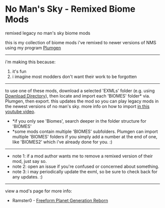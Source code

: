 # No Man's Sky - Remixed Biome Mods
remixed legacy no man's sky biome mods

this is my collection of biome mods i've remixed to newer versions of NMS using my program [Plumgen](https://github.com/SunnySummit/PLUMGEN)

---

i'm making this because:
1. it's fun
2. i imagine most modders don't want their work to be forgotten

---

to use one of these mods, download a selected 'EXMLs' folder (e.g. using [Download Directory](https://download-directory.github.io/)), then locate and import each 'BIOMES' folder* via. Plumgen, then export. this updates the mod so you can play legacy mods in the newest versions of no man's sky. more info on how to import [in this youtube video](https://youtu.be/zzaeyRAobOQ?t=450).

- *if you only see 'Biomes', search deeper in the folder structure for 'BIOMES'
- *some mods contain multiple 'BIOMES' subfolders. Plumgen can import multiple 'BIOMES' folders if you simply add a number at the end of one, like 'BIOMES2' which i've already done for you. :)

---

- note 1: if a mod author wants me to remove a remixed version of their mod, just say so.
- note 2: open an issue if you're confused or concerned about something.
- note 3: i may periodically update the exml, so be sure to check back for any updates. :)

---

view a mod's page for more info:

- Ramster0 - [Freeform Planet Generation Reborn](https://www.nexusmods.com/nomanssky/mods/2797)
